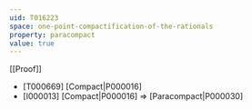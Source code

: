 ```yaml
---
uid: T016223
space: one-point-compactification-of-the-rationals
property: paracompact
value: true
---
```

[[Proof]]

* [T000669] [Compact|P000016]
* [I000013] [Compact|P000016] => [Paracompact|P000030]

